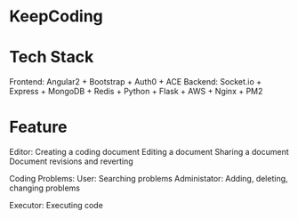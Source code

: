 # KeepCoding

# Tech Stack

Frontend: Angular2 + Bootstrap + Auth0 + ACE
Backend: Socket.io + Express + MongoDB + Redis + Python + Flask + AWS + Nginx + PM2






# Feature

Editor: 
    Creating a coding document
	  Editing a document
	  Sharing a document
    Document revisions and reverting
    
Coding Problems: 
	  User: Searching problems
	  Administator: Adding, deleting, changing problems
    
Executor:
  Executing code


